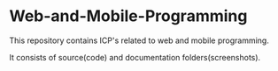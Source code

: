# Web-and-Mobile-Programming

This repository contains ICP's related to web and mobile programming.


It consists of source(code) and documentation folders(screenshots).

